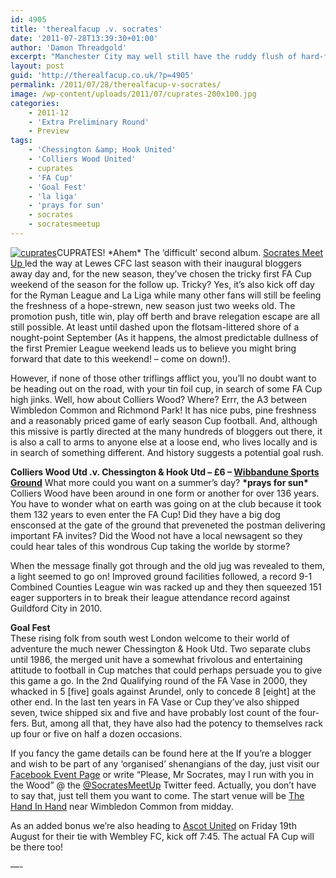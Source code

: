 ```yaml
---
id: 4905
title: 'therealfacup .v. socrates'
date: '2011-07-28T13:39:30+01:00'
author: 'Damon Threadgold'
excerpt: "Manchester City may well still have the ruddy flush of hard-fought victory in their cheeks and be parading 'their' FA Cup around the US of A but for hundreds of non-league sides, the Extra Preliminary Round of the 2011/12 FA Cup starts in but 4 weeks. Don't get your hopes up but one of the team's we're going to see don't do dull cup games ... \n\nCurrent front page features Extra Preliminary games from previous years."
layout: post
guid: 'http://therealfacup.co.uk/?p=4905'
permalink: /2011/07/28/therealfacup-v-socrates/
image: /wp-content/uploads/2011/07/cuprates-200x100.jpg
categories:
    - 2011-12
    - 'Extra Preliminary Round'
    - Preview
tags:
    - 'Chessington &amp; Hook United'
    - 'Colliers Wood United'
    - cuprates
    - 'FA Cup'
    - 'Goal Fest'
    - 'la liga'
    - 'prays for sun'
    - socrates
    - socratesmeetup
---
```


[![](http://therealfacup.co.uk/wp-content/uploads/2011/07/cuprates-350x175.jpg "cuprates")](http://therealfacup.co.uk/?attachment_id=4903)CUPRATES! \*Ahem\* The ‘difficult’ second album. [Socrates Meet Up ](http://www.footballfairground.com/socrates)led the way at Lewes CFC last season with their inaugural bloggers away day and, for the new season, they’ve chosen the tricky first FA Cup weekend of the season for the follow up. Tricky? Yes, it’s also kick off day for the Ryman League and La Liga while many other fans will still be feeling the freshness of a hope-strewn, new season just two weeks old. The promotion push, title win, play off berth and brave relegation escape are all still possible. At least until dashed upon the flotsam-littered shore of a nought-point September (As it happens, the almost predictable dullness of the first Premier League weekend leads us to believe you might bring forward that date to this weekend! – come on down!).

However, if none of those other triflings afflict you, you’ll no doubt want to be heading out on the road, with your tin foil cup, in search of some FA Cup high jinks. Well, how about Colliers Wood? Where? Errr, the A3 between Wimbledon Common and Richmond Park! It has nice pubs, pine freshness and a reasonably priced game of early season Cup football. And, although this missive is partly directed at the many hundreds of bloggers out there, it is also a call to arms to anyone else at a loose end, who lives locally and is in search of something different. And history suggests a potential goal rush.

**Colliers Wood Utd .v. Chessington &amp; Hook Utd – £6 – [Wibbandune Sports Ground](http://maps.google.co.uk/maps?q=colliers+wood+united&hl=en&ll=51.421289,-0.252004&spn=0.001816,0.004823&sll=53.800651,-4.064941&sspn=14.118794,39.506836&fll=51.421289,-0.252004&fspn=0.001816,0.004823&z=18&iwloc=A)** What more could you want on a summer’s day? **\*prays for sun\*** Colliers Wood have been around in one form or another for over 136 years. You have to wonder what on earth was going on at the club because it took them 132 years to even enter the FA Cup! Did they have a big dog ensconsed at the gate of the ground that preveneted the postman delivering important FA invites? Did the Wood not have a local newsagent so they could hear tales of this wondrous Cup taking the worlde by storme?

When the message finally got through and the old jug was revealed to them, a light seemed to go on! Improved ground facilities followed, a record 9-1 Combined Counties League win was racked up and they then squeezed 151 eager supporters in to break their league attendance record against Guildford City in 2010.

**Goal Fest**  
These rising folk from south west London welcome to their world of adventure the much newer Chessington &amp; Hook Utd. Two separate clubs until 1986, the merged unit have a somewhat frivolous and entertaining attitude to football in Cup matches that could perhaps persuade you to give this game a go. In the 2nd Qualifying round of the FA Vase in 2000, they whacked in 5 \[five\] goals against Arundel, only to concede 8 \[eight\] at the other end. In the last ten years in FA Vase or Cup they’ve also shipped seven, twice shipped six and five and have probably lost count of the four-fers. But, among all that, they have also had the potency to themselves rack up four or five on half a dozen occasions.

If you fancy the game details can be found here at the If you’re a blogger and wish to be part of any ‘organised’ shenangians of the day, just visit our [Facebook Event Page](http://www.facebook.com/home.php#%21/event.php?eid=150711281671456) or write “Please, Mr Socrates, may I run with you in the Wood” @ the [@SocratesMeetUp](http://twitter.com/#%21/SocratesMeetUp) Twitter feed. Actually, you don’t have to say that, just tell them you want to come. The start venue will be [The Hand In Hand](http://www.thehandinhandwimbledon.co.uk/) near Wimbledon Common from midday.

As an added bonus we’re also heading to [Ascot United](http://www.ascotunited.net/newsdtlClub.asp?newsID=2969) on Friday 19th August for their tie with Wembley FC, kick off 7:45. The actual FA Cup will be there too!

—-